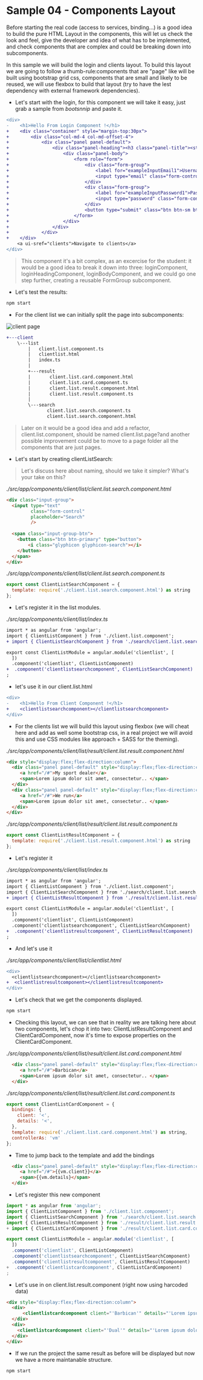 # Sample 04 - Components Layout

Before starting the real code (access to services, binding...) is a good idea to build the pure HTML Layout in the components, this will let us check the look and feel, give the developer and idea of what has to be implemented, and check components that are complex and could be breaking down into subcomponents.

In this sample we will build the login and clients layout. To build this layout we are going to follow a thumb-rule:components that are "page" like will be built using bootstrap grid css, components that are small and likely to be reused, we will use flexbox to build that layout (try to have the lest dependency with external framework 
dependencies).

- Let's start with the login, for this component we will take it easy, just grab a sample from _bootsnnip_ 
and paste it.

```diff
<div>
-    <h1>Hello From Login Component !</h1>
+    <div class="container" style="margin-top:30px">
+        <div class="col-md-4 col-md-offset-4">
+            <div class="panel panel-default">
+                <div class="panel-heading"><h3 class="panel-title"><strong>Sign in </strong></h3></div>
+                    <div class="panel-body">
+                        <form role="form">
+                            <div class="form-group">
+                                <label for="exampleInputEmail1">Username or Email</label>
+                                <input type="email" class="form-control" style="border-radius:0px" id="exampleInputEmail1" placeholder="Enter email">
+                            </div>
+                            <div class="form-group">
+                                <label for="exampleInputPassword1">Password <a href="/sessions/forgot_password">(forgot password)</a></label>
+                                <input type="password" class="form-control" style="border-radius:0px" id="exampleInputPassword1" placeholder="Password">
+                            </div>
+                            <button type="submit" class="btn btn-sm btn-default">Sign in</button>
+                        </form>
+                    </div>
+                </div>
+            </div>
+    </div>    
    <a ui-sref="clients">Navigate to clients</a>
</div>
```

> This component it's a bit complex, as an excercise for the student: it would be a good idea to break it down into three:
loginComponent, loginHeadingComponent, loginBodyComponent, and we could go one step further, creating a reusable FormGroup
subcomponent. 

- Let's test the results:

```cmd
npm start
```

- For the client list we can initially split the page into subcomponents:

![client page](./readmepics/client.png)

```diff
+---client
    \---list
        |   client.list.component.ts
        |   clientlist.html
        |   index.ts
        |
        +---result
        |       client.list.card.component.html
        |       client.list.card.component.ts
        |       client.list.result.component.html
        |       client.list.result.component.ts
        |
        \---search
               client.list.search.component.ts
               client.list.search.component.html
```

> Later on it would be a good idea and add a refactor, client.list.component, should be named client.list.page?and another possible improvement could be to move to a page folder all the components that are just pages.

- Let's start by creating clientListSearch:

> Let's discuss here about naming, should we take it simpler? What's your take on this?

_./src/app/components/client/list/client.list.search.component.html_

```html
<div class="input-group">
  <input type="text" 
         class="form-control" 
         placeholder="Search"         
         />
    
  <span class="input-group-btn"> 
    <button class="btn btn-primary" type="button">
        <i class="glyphicon glyphicon-search"></i>
    </button>
  </span>
</div>
```

_./src/app/components/client/list/client.list.search.component.ts_

```javascript
export const ClientListSearchComponent = {
  template: require('./client.list.search.component.html') as string
};
```

- Let's register it in the list modules.

_./src/app/components/client/list/index.ts_

```diff
import * as angular from 'angular';
import { ClientListComponent } from './client.list.component';
+ import { ClientListSearchComponent } from './search/client.list.search.component';

export const ClientListModule = angular.module('clientlist', [
  ])
  .component('clientlist', ClientListComponent)
+  .component('clientlistsearchcomponent', ClientListSearchComponent)
;
```
- let's use it in our client.list.html

```diff
<div>
-    <h1>Hello From Client Component !</h1>
+    <clientlistsearchcomponent></clientlistsearchcomponent>  
</div>
```

- For the clients list we will build this layout using flexbox (we will cheat here and add as well some bootstrap
css, in a real project we will avoid this and use CSS modules like approach + SASS for the theming).

_./src/app/components/client/list/result/client.list.result.component.html_

```html
<div style="display:flex;flex-direction:column">
  <div class="panel panel-default" style="display:flex;flex-direction:column;flex-flow: center;height: 80px">
     <a href="/#">My sport dealer</a>
     <span>Lorem ipsum dolor sit amet, consectetur.. </span>
  </div>
  <div class="panel panel-default" style="display:flex;flex-direction:column;align-items: flex-start;height: 80px">
     <a href="/#">We run</a>     
     <span>Lorem ipsum dolor sit amet, consectetur.. </span>
  </div>   
</div>
```

_./src/app/components/client/list/result/client.list.result.component.ts_

```javascript
export const ClientListResultComponent = {
  template: require('./client.list.result.component.html') as string
};
```

- Let's register it

_./src/app/components/client/list/index.ts_

```diff
import * as angular from 'angular';
import { ClientListComponent } from './client.list.component';
import { ClientListSearchComponent } from './search/client.list.search.component';
+ import { ClientListResultComponent } from './result/client.list.result.component';

export const ClientListModule = angular.module('clientlist', [
  ])
  .component('clientlist', ClientListComponent)
  .component('clientlistsearchcomponent', ClientListSearchComponent)
+  .component('clientlistresultcomponent', ClientListResultComponent)  
;
```

- And let's use it

_./src/app/components/client/list/clientlist.html_
```diff
<div>
  <clientlistsearchcomponent></clientlistsearchcomponent>  
+  <clientlistresultcomponent></clientlistresultcomponent>
</div>
```

- Let's check that we get the components displayed.

```cmd
npm start
```

- Checking this layout, we can see that in reality we are talking here about two components, let's chop it into
two: ClientListResultComponent and ClientCardComponent, now it's time to expose properties on the ClientCardComponent. 


_./src/app/components/client/list/result/client.list.card.component.html_

```html
  <div class="panel panel-default" style="display:flex;flex-direction:column;flex-flow: center;height: 80px">
     <a href="/#">Barbican</a>
     <span>Lorem ipsum dolor sit amet, consectetur.. </span>
  </div>
```

_./src/app/components/client/list/result/client.list.card.component.ts_

```javascript
export const ClientListCardComponent = {
  bindings: {
    client: '<',
    details: '<',
  },  
  template: require('./client.list.card.component.html') as string,
  controllerAs: 'vm'
};
```

- Time to jump back to the template and add the bindings


```html
  <div class="panel panel-default" style="display:flex;flex-direction:column;flex-flow: center;height: 80px">
     <a href="/#">{{vm.client}}</a>
     <span>{{vm.details}</span>
  </div>
```


- Let's register this new component

```javascript
import * as angular from 'angular';
import { ClientListComponent } from './client.list.component';
import { ClientListSearchComponent } from './search/client.list.search.component';
import { ClientListResultComponent } from './result/client.list.result.component';
+ import { ClientListCardComponent } from './result/client.list.card.component'

export const ClientListModule = angular.module('clientlist', [
  ])
  .component('clientlist', ClientListComponent)
  .component('clientlistsearchcomponent', ClientListSearchComponent)
  .component('clientlistresultcomponent', ClientListResultComponent)
+  .component('clientlistcardcomponent', ClientListCardComponent)  
;
```

- Let's use in on client.list.result.component (right now using harcoded data)

```html
<div style="display:flex;flex-direction:column">
  <div>
      <clientlistcardcomponent client="'Barbican'" details="'Lorem ipsum dolor sit amet, consectetur..'"/>
  </div>
  <div>
    <clientlistcardcomponent client="'Dual'" details="'Lorem ipsum dolor sit amet, consectetur..'"/>
  </div>  
</div>
```

- If we run the project the same result as before will be displayed but now we have a more maintanable structure.

```cmd
npm start
```
